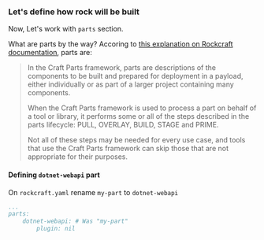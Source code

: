 ### Let's define how rock will be built

Now, Let's work with `parts` section.

What are parts by the way? Accoring to [this explanation on Rockcraft documentation](https://documentation.ubuntu.com/rockcraft/en/stable/common/craft-parts/explanation/parts.html), parts are:

>In the Craft Parts framework, parts are descriptions of the components to be built and prepared for deployment in a payload, either individually or as part of a larger project containing many components.
>
>When the Craft Parts framework is used to process a part on behalf of a tool or library, it performs some or all of the steps described in the parts lifecycle: PULL, OVERLAY, BUILD, STAGE and PRIME.
>
>Not all of these steps may be needed for every use case, and tools that use the Craft Parts framework can skip those that are not appropriate for their purposes.

#### Defining `dotnet-webapi` part

On `rockcraft.yaml` rename `my-part` to `dotnet-webapi`

```yaml
...
parts:
    dotnet-webapi: # Was "my-part"
        plugin: nil
```        